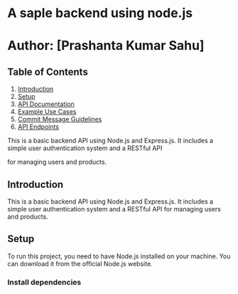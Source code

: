 # A saple backend using node.js


# Author: [Prashanta Kumar Sahu]

## Table of Contents
1. [Introduction](#introduction)
2. [Setup](#setup)
3. [API Documentation](#api-documentation)
4. [Example Use Cases](#example-use-cases)
5. [Commit Message Guidelines](#commit-message-guidelines)
6. [API Endpoints](#api-endpoints)


This is a basic backend API using Node.js and Express.js. It includes a simple user authentication system and a RESTful API

for managing users and products.
## Introduction
This is a basic backend API using Node.js and Express.js. It includes a simple user authentication system
and a RESTful API for managing users and products.
## Setup
To run this project, you need to have Node.js installed on your machine. You can download it
from the official Node.js website.
### Install dependencies




